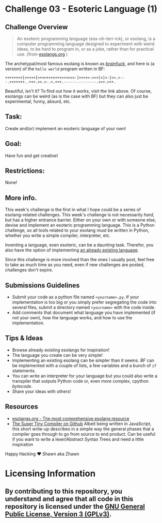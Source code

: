 # Challenge 03 - Esoteric Language (1)

## Challenge Overview

> An esoteric programming language (ess-oh-terr-ick), or esolang, is a computer programming language designed to experiment with weird ideas, to be hard to program in, or as a joke, rather than for practical use. (from [esolangs.org](https://esolangs.org/wiki/Esoteric_programming_language) )

The archetypal/most famous esolang is known as [*brainfuck*](https://esolangs.org/wiki/Brainfuck), and here is (a version) of the `hello world` program written in BF:

`++++++++[>++++[>++>+++>+++>+<<<<-]>+>+>->>+[<]<-]>>.>---.+++++++..+++.>>.<-.<.+++.------.--------.>>+.>++.`

Beautiful, isn't it? To find out how it works, visit the link above. Of course, esolangs can be weird (as is the case with BF) but they can also just be experimental, funny, absurd, etc. 

## Task:

Create and(or) implement an esoteric language of your own!

## Goal:

Have fun and get creative!

## Restrictions:

None!

## More info.

This week's challenge is the first in what I hope could be a series of esolang-related challenges. This week's challenge is not necessarily *hard*, but has a higher entrance barrier. Either on your own or with someone else, devise and implement an esoteric programming language. This is a Python challenge, so all tools related to your esolang must be written in Python, whether you write a simple compiler, interpreter, etc.

Inventing a language, even esoteric, can be a daunting task. Therefor, you also have the option of implementing [an already existing language](https://esolangs.org/wiki/Language_list). 

Since this challenge is more involved than the ones I usually post, feel free to take as much time as you need, even if new challenges are posted, challenges don't expire.

## Submissions Guidelines

* Submit your code as a python file named `<yourname>.py`. If your implementation is too big or you simply prefer segregating the code into several files, submit a directory named `<yourname>` with the code inside.
* Add comments that document what language you have implemented (if not your own), how the language works, and how to use the implementation.

## Tips & Ideas

* Browse already existing esolangs for inspiration!
* The language you create can be very simple!
* Implementing an existing esolang can be simpler than it seems. *BF* can be implemented with a couple of lists, a few variables and a bunch of `if` statements.
* You can write an interpreter for your language but you could also write a transpiler that outputs Python code or, even more complex, cpython *bytecode*.
* Share your ideas with others!

## Resources
* [esolangs.org - The most comprehensive esolang resource](https://esolangs.org/wiki/Main_Page)
* [The Super Tiny Compiler on Github](https://github.com/jamiebuilds/the-super-tiny-compiler) Albeit being written in JavaScript, this short write-up describes in a simple way the general phases that a compiler goes through to go from source to end product. Can be useful if you want to write a lexer/Abstract Syntax Trees and need a little inspiration

Happy Hacking ❤️ Shawn aka Zhawn


# Licensing Information

## By contributing to this repository, you understand and agree that all code in this repository is licensed under the [GNU General Public License, Version 3 (GPLv3)](https://www.gnu.org/licenses/gpl-3.0.html). 